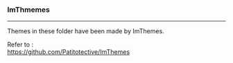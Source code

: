 ### ImThmemes

---

Themes in these folder have been made by ImThemes.

Refer to :  
    https://github.com/Patitotective/ImThemes
